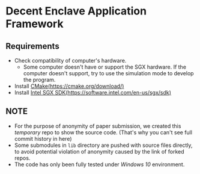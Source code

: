 # Decent Enclave Application Framework

## Requirements
- Check compatibility of computer's hardware. 
  - Some computer doesn't have or support the SGX hardware. If the computer doesn't support, try to use the simulation mode to develop the program.
- Install [CMake(https://cmake.org/download/)](https://cmake.org/download/)
- Install [Intel SGX SDK(https://software.intel.com/en-us/sgx/sdk)](https://software.intel.com/en-us/sgx/sdk)

## NOTE
- For the purpose of anonymity of paper submission, we created this *temporary* repo to show the source code. (That's why you can't see full commit history in here)
- Some submodules in `lib` directory are pushed with source files directly, to avoid potential violation of anonymity caused by the link of forked repos.
- The code has only been fully tested under *Windows 10* environment.
